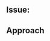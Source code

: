 ## Issue: <!-- #SOURCE_ISSUE -->

## Approach

<!-- Describe what you did and why -->

<!--
Please:
* Clearly and concisely name your PR
* Split different bugs/features into different PRs
* Ask Code-dot-mil/code-mil for review
* Ensure the checks pass before asking for review
-->
